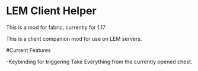 # LEM Client Helper

This is a mod for fabric, currently for 1.17

This is a client companion mod for use on LEM servers.

#Current Features

-Keybinding for triggering Take Everything from the currently opened chest.